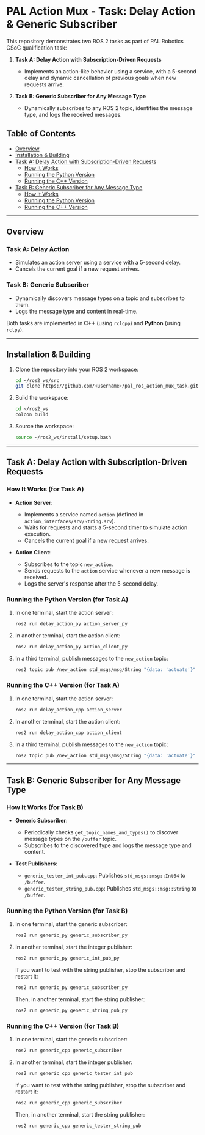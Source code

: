 # PAL Action Mux - Task: Delay Action & Generic Subscriber

This repository demonstrates two ROS 2 tasks as part of PAL Robotics GSoC qualification task:

1. **Task A: Delay Action with Subscription-Driven Requests**
   - Implements an action-like behavior using a service, with a 5-second delay and dynamic cancellation of previous goals when new requests arrive.

2. **Task B: Generic Subscriber for Any Message Type**
   - Dynamically subscribes to any ROS 2 topic, identifies the message type, and logs the received messages.

## Table of Contents
- [Overview](#overview)
- [Installation & Building](#installation--building)
- [Task A: Delay Action with Subscription-Driven Requests](#task-a-delay-action-with-subscription-driven-requests)
  - [How It Works](#how-it-works-for-task-a)
  - [Running the Python Version](#running-the-python-version-for-task-a)
  - [Running the C++ Version](#running-the-c-version-for-task-a)
- [Task B: Generic Subscriber for Any Message Type](#task-b-generic-subscriber-for-any-message-type)
  - [How It Works](#how-it-works-for-task-b)
  - [Running the Python Version](#running-the-python-version-for-task-b)
  - [Running the C++ Version](#running-the-c-version-for-task-b)

---

## Overview

### Task A: Delay Action
- Simulates an action server using a service with a 5-second delay.
- Cancels the current goal if a new request arrives.

### Task B: Generic Subscriber
- Dynamically discovers message types on a topic and subscribes to them.
- Logs the message type and content in real-time.

Both tasks are implemented in **C++** (using `rclcpp`) and **Python** (using `rclpy`).

---

## Installation & Building

1. Clone the repository into your ROS 2 workspace:
   ```bash
   cd ~/ros2_ws/src
   git clone https://github.com/<username>/pal_ros_action_mux_task.git
   ```

2. Build the workspace:
   ```bash
   cd ~/ros2_ws
   colcon build
   ```

3. Source the workspace:
   ```bash
   source ~/ros2_ws/install/setup.bash
   ```

---

## Task A: Delay Action with Subscription-Driven Requests

### How It Works (for Task A)
- **Action Server**:
  - Implements a service named `action` (defined in `action_interfaces/srv/String.srv`).
  - Waits for requests and starts a 5-second timer to simulate action execution.
  - Cancels the current goal if a new request arrives.

- **Action Client**:
  - Subscribes to the topic `new_action`.
  - Sends requests to the `action` service whenever a new message is received.
  - Logs the server's response after the 5-second delay.

### Running the Python Version (for Task A)
1. In one terminal, start the action server:
   ```bash
   ros2 run delay_action_py action_server_py
   ```
2. In another terminal, start the action client:
   ```bash
   ros2 run delay_action_py action_client_py
   ```
3. In a third terminal, publish messages to the `new_action` topic:
   ```bash
   ros2 topic pub /new_action std_msgs/msg/String "{data: 'actuate'}" -r 2
   ```

### Running the C++ Version (for Task A)
1. In one terminal, start the action server:
   ```bash
   ros2 run delay_action_cpp action_server
   ```
2. In another terminal, start the action client:
   ```bash
   ros2 run delay_action_cpp action_client
   ```
3. In a third terminal, publish messages to the `new_action` topic:
   ```bash
   ros2 topic pub /new_action std_msgs/msg/String "{data: 'actuate'}" -r 2
   ```

---

## Task B: Generic Subscriber for Any Message Type

### How It Works (for Task B)
- **Generic Subscriber**:
  - Periodically checks `get_topic_names_and_types()` to discover message types on the `/buffer` topic.
  - Subscribes to the discovered type and logs the message type and content.

- **Test Publishers**:
  - `generic_tester_int_pub.cpp`: Publishes `std_msgs::msg::Int64` to `/buffer`.
  - `generic_tester_string_pub.cpp`: Publishes `std_msgs::msg::String` to `/buffer`.

### Running the Python Version (for Task B)
1. In one terminal, start the generic subscriber:
   ```bash
   ros2 run generic_py generic_subscriber_py
   ```
2. In another terminal, start the integer publisher:
   ```bash
   ros2 run generic_py generic_int_pub_py
   ```
   If you want to test with the string publisher, stop the subscriber and restart it:
   ```bash
   ros2 run generic_py generic_subscriber_py
   ```
   Then, in another terminal, start the string publisher:
   ```bash
   ros2 run generic_py generic_string_pub_py
   ```

### Running the C++ Version (for Task B)
1. In one terminal, start the generic subscriber:
   ```bash
   ros2 run generic_cpp generic_subscriber
   ```
2. In another terminal, start the integer publisher:
   ```bash
   ros2 run generic_cpp generic_tester_int_pub
   ```
   If you want to test with the string publisher, stop the subscriber and restart it:
   ```bash
   ros2 run generic_cpp generic_subscriber
   ```
   Then, in another terminal, start the string publisher:
   ```bash
   ros2 run generic_cpp generic_tester_string_pub
   ```
